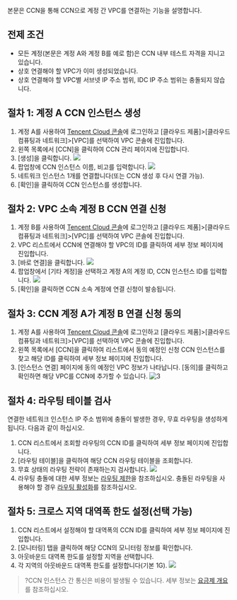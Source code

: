 본문은 CCN을 통해 CCN으로 계정 간 VPC를 연결하는 기능을 설명합니다.

## 전제 조건
- 모든 계정(본문은 계정 A와 계정 B를 예로 함)은 CCN 내부 테스트 자격을 지니고 있습니다.
- 상호 연결해야 할 VPC가 이미 생성되었습니다.
- 상호 연결해야 할 VPC별 서브넷 IP 주소 범위, IDC IP 주소 범위는 충돌되지 않습니다.


## 절차 1: 계정 A CCN 인스턴스 생성
1. 계정 A를 사용하여 [Tencent Cloud 콘솔](https://console.cloud.tencent.com/)에 로그인하고 [클라우드 제품]>[클라우드 컴퓨팅과 네트워크]>[VPC]를 선택하여 VPC 콘솔에 진입합니다.
2. 왼쪽 목록에서 [CCN]을 클릭하여 CCN 관리 페이지에 진입합니다.
3. [생성]을 클릭합니다. 
 ![](https://main.qcloudimg.com/raw/4189c3d3af70c389a81159a12198a21c.png)
4. 팝업창에 CCN 인스턴스 이름, 비고를 입력합니다.
![](https://main.qcloudimg.com/raw/8609a7bff509a7630938714730d472be.png)
5. 네트워크 인스턴스 1개를 연결합니다(또는 CCN 생성 후 다시 연결 가능).
6. [확인]을 클릭하여 CCN 인스턴스를 생성합니다.

## 절차 2: VPC 소속 계정 B CCN 연결 신청
1. 계정 B를 사용하여 [Tencent Cloud 콘솔](https://console.cloud.tencent.com/)에 로그인하고 [클라우드 제품]>[클라우드 컴퓨팅과 네트워크]>[VPC]를 선택하여 VPC 콘솔에 진입합니다.
2. VPC 리스트에서 CCN에 연결해야 할 VPC의 ID를 클릭하여 세부 정보 페이지에 진입합니다.
3. [바로 연결]을 클릭합니다.
![](https://main.qcloudimg.com/raw/0ed0b142be6116cf4cf9fa4aff81c611.png)
4. 팝업창에서 [기타 계정]을 선택하고 계정 A의 계정 ID, CCN 인스턴스 ID를 입력합니다.
![](https://i.imgur.com/SYNWnBZ.png)
5. [확인]을 클릭하면 CCN 소속 계정에 연결 신청이 발송됩니다.

## 절차 3: CCN 계정 A가 계정 B 연결 신청 동의
1. 계정 A를 사용하여 [Tencent Cloud 콘솔](https://console.cloud.tencent.com/)에 로그인하고 [클라우드 제품]>[클라우드 컴퓨팅과 네트워크]>[VPC]를 선택하여 VPC 콘솔에 진입합니다. 
2. 왼쪽 목록에서 [CCN]을 클릭하여 리스트에서 동의 예정인 신청 CCN 인스턴스를 찾고 해당 ID를 클릭하여 세부 정보 페이지에 진입합니다. 
3. [인스턴스 연결] 페이지에 동의 예정인 VPC 정보가 나타납니다. [동의]를 클릭하고 확인하면 해당 VPC를 CCN에 추가할 수 있습니다. 
 ![3](https://main.qcloudimg.com/raw/f63b5f1497e372515521e75f3467eb59.png)

## 절차 4: 라우팅 테이블 검사
연결한 네트워크 인스턴스 IP 주소 범위에 충돌이 발생한 경우, 무효 라우팅을 생성하게 됩니다. 다음과 같이 하십시오.

1. CCN 리스트에서 조회할 라우팅의 CCN ID를 클릭하여 세부 정보 페이지에 진입합니다.
2. [라우팅 테이블]을 클릭하여 해당 CCN 라우팅 테이블을 조회합니다.
3. 무효 상태의 라우팅 전략이 존재하는지 검사합니다.
 ![](https://main.qcloudimg.com/raw/ae2fb3be44f2f56ab64a257f505b2b4e.png)
4. 라우팅 충돌에 대한 세부 정보는 [라우팅 제한](https://cloud.tencent.com/document/product/877/18679#.E8.B7.AF.E7.94.B1.E9.99.90.E5.88.B6)을 참조하십시오. 충돌된 라우팅을 사용해야 할 경우 [라우팅 활성화](https://cloud.tencent.com/document/product/877/18750)를 참조하십시오.

## 절차 5: 크로스 지역 대역폭 한도 설정(선택 가능)

1. CCN 리스트에서 설정해야 할 대역폭의 CCN ID를 클릭하여 세부 정보 페이지에 진입합니다.
2. [모니터링] 탭을 클릭하여 해당 CCN의 모니터링 정보를 확인합니다.
3. 아웃바운드 대역폭 한도를 설정할 지역을 선택합니다.
4. 각 지역의 아웃바운드 대역폭 한도를 설정합니다(기본 1G).
 ![](https://main.qcloudimg.com/raw/e92d2cef0bdf5366054f7fd71415f24a.png)

>?CCN 인스턴스 간 통신은 비용이 발생될 수 있습니다. 세부 정보는 [요금제 개요](https://cloud.tencent.com/document/product/877/18676)를 참조하십시오.

